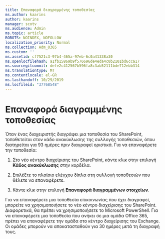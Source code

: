 ```yaml
---
title: Επαναφορά διαγραμμένης τοποθεσίας
ms.author: kaarins
author: kaarins
manager: scotv
ms.audience: Admin
ms.topic: article
ROBOTS: NOINDEX, NOFOLLOW
localization_priority: Normal
ms.collection: Adm_O365
ms.custom: ''
ms.assetid: cf7521c3-97b4-465a-97eb-6c0a41338a30
ms.openlocfilehash: a1fb15869b9f576696de4eda4c0b2101bd6cca17
ms.sourcegitcommit: defe2c412567b596fa8c3ab52111bde712ebb314
ms.translationtype: MT
ms.contentlocale: el-GR
ms.lasthandoff: 10/29/2019
ms.locfileid: "37768548"
---
```

# <a name="restore-a-deleted-site"></a>Επαναφορά διαγραμμένης τοποθεσίας

Όταν ένας διαχειριστής διαγράφει μια τοποθεσία του SharePoint, τοποθετείται στον κάδο ανακύκλωσης της συλλογής τοποθεσιών, όπου διατηρείται για 93 ημέρες πριν διαγραφεί οριστικά. Για να επαναφέρετε την τοποθεσία:
  
1. Στο νέο κέντρο διαχείρισης του SharePoint, κάντε κλικ στην επιλογή **Κάδος ανακύκλωσης** στην κορδέλα. 
    
2. Επιλέξτε το πλαίσιο ελέγχου δίπλα στη συλλογή τοποθεσιών που θέλετε να επαναφέρετε.
    
3. Κάντε κλικ στην επιλογή **Επαναφορά διαγραμμένων στοιχείων**.
    
Για να επαναφέρετε μια τοποθεσία επικοινωνίας που έχει διαγραφεί, μπορείτε να χρησιμοποιήσετε το νέο κέντρο διαχείρισης του SharePoint. Διαφορετικά, θα πρέπει να χρησιμοποιήσετε το Microsoft PowerShell. Για να επαναφέρετε μια τοποθεσία που ανήκει σε μια ομάδα Office 365, πρέπει να επαναφέρετε την ομάδα στο κέντρο διαχείρισης του Exchange. Οι ομάδες μπορούν να αποκατασταθούν για 30 ημέρες μετά τη διαγραφή τους.
  

